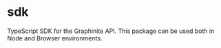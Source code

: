 # sdk
TypeScript SDK for the Graphinite API.
This package can be used both in Node and Browser environments.
